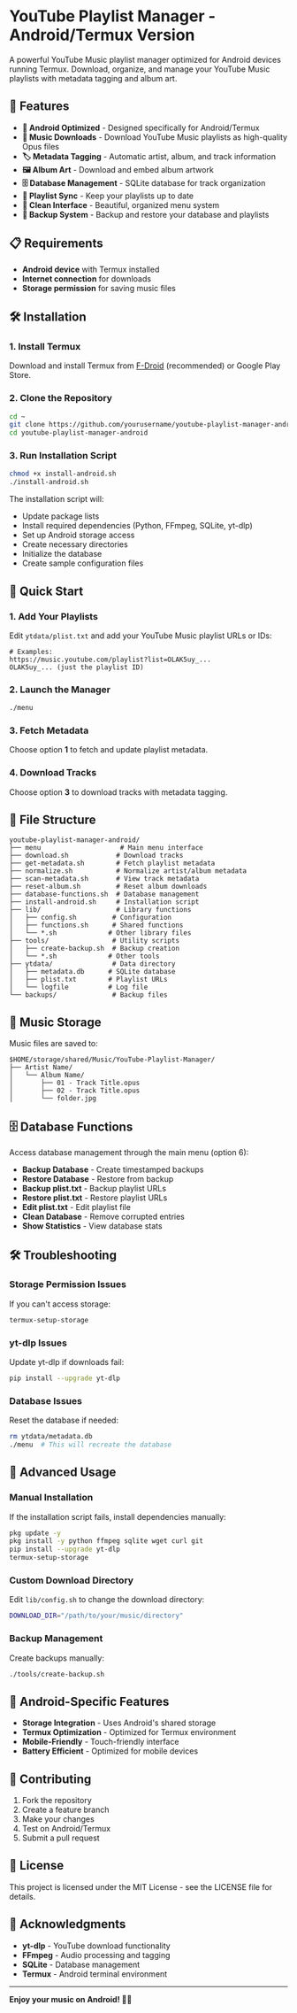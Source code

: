# YouTube Playlist Manager - Android/Termux Version

A powerful YouTube Music playlist manager optimized for Android devices running Termux. Download, organize, and manage your YouTube Music playlists with metadata tagging and album art.

## 🚀 Features

- **📱 Android Optimized** - Designed specifically for Android/Termux
- **🎵 Music Downloads** - Download YouTube Music playlists as high-quality Opus files
- **🏷️ Metadata Tagging** - Automatic artist, album, and track information
- **🖼️ Album Art** - Download and embed album artwork
- **🗄️ Database Management** - SQLite database for track organization
- **🔄 Playlist Sync** - Keep your playlists up to date
- **🧹 Clean Interface** - Beautiful, organized menu system
- **💾 Backup System** - Backup and restore your database and playlists

## 📋 Requirements

- **Android device** with Termux installed
- **Internet connection** for downloads
- **Storage permission** for saving music files

## 🛠️ Installation

### 1. Install Termux
Download and install Termux from [F-Droid](https://f-droid.org/packages/com.termux/) (recommended) or Google Play Store.

### 2. Clone the Repository
```bash
cd ~
git clone https://github.com/yourusername/youtube-playlist-manager-android.git
cd youtube-playlist-manager-android
```

### 3. Run Installation Script
```bash
chmod +x install-android.sh
./install-android.sh
```

The installation script will:
- Update package lists
- Install required dependencies (Python, FFmpeg, SQLite, yt-dlp)
- Set up Android storage access
- Create necessary directories
- Initialize the database
- Create sample configuration files

## 🎯 Quick Start

### 1. Add Your Playlists
Edit `ytdata/plist.txt` and add your YouTube Music playlist URLs or IDs:
```
# Examples:
https://music.youtube.com/playlist?list=OLAK5uy_...
OLAK5uy_... (just the playlist ID)
```

### 2. Launch the Manager
```bash
./menu
```

### 3. Fetch Metadata
Choose option **1** to fetch and update playlist metadata.

### 4. Download Tracks
Choose option **3** to download tracks with metadata tagging.

## 📁 File Structure

```
youtube-playlist-manager-android/
├── menu                    # Main menu interface
├── download.sh            # Download tracks
├── get-metadata.sh        # Fetch playlist metadata
├── normalize.sh           # Normalize artist/album metadata
├── scan-metadata.sh       # View track metadata
├── reset-album.sh         # Reset album downloads
├── database-functions.sh  # Database management
├── install-android.sh     # Installation script
├── lib/                   # Library functions
│   ├── config.sh         # Configuration
│   ├── functions.sh      # Shared functions
│   └── *.sh             # Other library files
├── tools/                # Utility scripts
│   ├── create-backup.sh  # Backup creation
│   └── *.sh             # Other tools
├── ytdata/               # Data directory
│   ├── metadata.db      # SQLite database
│   ├── plist.txt        # Playlist URLs
│   └── logfile          # Log file
└── backups/              # Backup files
```

## 🎵 Music Storage

Music files are saved to:
```
$HOME/storage/shared/Music/YouTube-Playlist-Manager/
├── Artist Name/
│   └── Album Name/
│       ├── 01 - Track Title.opus
│       ├── 02 - Track Title.opus
│       └── folder.jpg
```

## 🗄️ Database Functions

Access database management through the main menu (option 6):

- **Backup Database** - Create timestamped backups
- **Restore Database** - Restore from backup
- **Backup plist.txt** - Backup playlist URLs
- **Restore plist.txt** - Restore playlist URLs
- **Edit plist.txt** - Edit playlist file
- **Clean Database** - Remove corrupted entries
- **Show Statistics** - View database stats

## 🛠️ Troubleshooting

### Storage Permission Issues
If you can't access storage:
```bash
termux-setup-storage
```

### yt-dlp Issues
Update yt-dlp if downloads fail:
```bash
pip install --upgrade yt-dlp
```

### Database Issues
Reset the database if needed:
```bash
rm ytdata/metadata.db
./menu  # This will recreate the database
```

## 🔧 Advanced Usage

### Manual Installation
If the installation script fails, install dependencies manually:
```bash
pkg update -y
pkg install -y python ffmpeg sqlite wget curl git
pip install --upgrade yt-dlp
termux-setup-storage
```

### Custom Download Directory
Edit `lib/config.sh` to change the download directory:
```bash
DOWNLOAD_DIR="/path/to/your/music/directory"
```

### Backup Management
Create backups manually:
```bash
./tools/create-backup.sh
```

## 📱 Android-Specific Features

- **Storage Integration** - Uses Android's shared storage
- **Termux Optimization** - Optimized for Termux environment
- **Mobile-Friendly** - Touch-friendly interface
- **Battery Efficient** - Optimized for mobile devices

## 🤝 Contributing

1. Fork the repository
2. Create a feature branch
3. Make your changes
4. Test on Android/Termux
5. Submit a pull request

## 📄 License

This project is licensed under the MIT License - see the LICENSE file for details.

## 🙏 Acknowledgments

- **yt-dlp** - YouTube download functionality
- **FFmpeg** - Audio processing and tagging
- **SQLite** - Database management
- **Termux** - Android terminal environment

---

**Enjoy your music on Android! 🎵📱** 